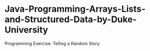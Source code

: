 # Java-Programming-Arrays-Lists-and-Structured-Data-by-Duke-University
Programming Exercise: Telling a Random Story

